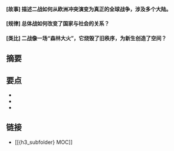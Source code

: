 #### [故事] 描述二战如何从欧洲冲突演变为真正的全球战争，涉及多个大陆。


#### [规律] 总体战如何改变了国家与社会的关系？


#### [类比] 二战像一场“森林大火”，它烧毁了旧秩序，为新生创造了空间？


## 摘要


## 要点

- 
- 
- 

## 链接

- [[{h3_subfolder} MOC]]
